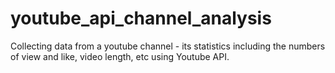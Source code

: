 # youtube_api_channel_analysis
Collecting data from a youtube channel - its statistics including the numbers of view and like, video length, etc using Youtube API. 
